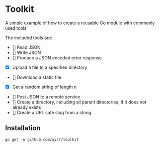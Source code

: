 # Toolkit

A simple example of how to create a reusable Go module with commonly used tools

The included tools are:

- [] Read JSON
- [] Write JSON
- [] Produce a JSON encoded error response
- [x] Upload a file to a specified directory
- [] Download a static file
- [x] Get a random string of length n
- [] Post JSON to a remote service
- [] Create a directory, including all parent directories, if it does not already exists
- [] Create a URL safe slug from a string

## Installation

`go get -u github.com/aysf/toolkit`
